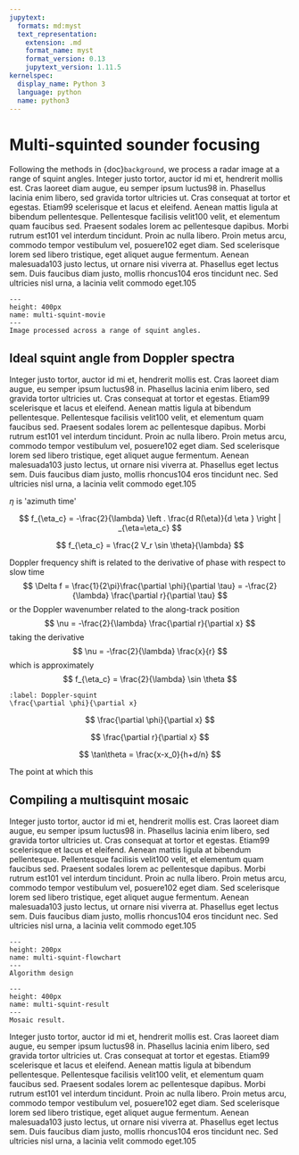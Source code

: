 ```yaml
---
jupytext:
  formats: md:myst
  text_representation:
    extension: .md
    format_name: myst
    format_version: 0.13
    jupytext_version: 1.11.5
kernelspec:
  display_name: Python 3
  language: python
  name: python3
---
```


# Multi-squinted sounder focusing

Following the methods in {doc}`background`, we process a radar image at a range of squint angles.
Integer justo tortor, auctor id mi et, hendrerit mollis est. Cras laoreet diam augue, eu semper ipsum luctus98
in. Phasellus lacinia enim libero, sed gravida tortor ultricies ut. Cras consequat at tortor et egestas. Etiam99
scelerisque et lacus et eleifend. Aenean mattis ligula at bibendum pellentesque. Pellentesque facilisis velit100
velit, et elementum quam faucibus sed. Praesent sodales lorem ac pellentesque dapibus. Morbi rutrum est101
vel interdum tincidunt. Proin ac nulla libero. Proin metus arcu, commodo tempor vestibulum vel, posuere102
eget diam. Sed scelerisque lorem sed libero tristique, eget aliquet augue fermentum. Aenean malesuada103
justo lectus, ut ornare nisi viverra at. Phasellus eget lectus sem. Duis faucibus diam justo, mollis rhoncus104
eros tincidunt nec. Sed ultricies nisl urna, a lacinia velit commodo eget.105

```{figure} ./figures/multisquint-movie.gif
---
height: 400px
name: multi-squint-movie
---
Image processed across a range of squint angles.
```

## Ideal squint angle from Doppler spectra

Integer justo tortor, auctor id mi et, hendrerit mollis est. Cras laoreet diam augue, eu semper ipsum luctus98
in. Phasellus lacinia enim libero, sed gravida tortor ultricies ut. Cras consequat at tortor et egestas. Etiam99
scelerisque et lacus et eleifend. Aenean mattis ligula at bibendum pellentesque. Pellentesque facilisis velit100
velit, et elementum quam faucibus sed. Praesent sodales lorem ac pellentesque dapibus. Morbi rutrum est101
vel interdum tincidunt. Proin ac nulla libero. Proin metus arcu, commodo tempor vestibulum vel, posuere102
eget diam. Sed scelerisque lorem sed libero tristique, eget aliquet augue fermentum. Aenean malesuada103
justo lectus, ut ornare nisi viverra at. Phasellus eget lectus sem. Duis faucibus diam justo, mollis rhoncus104
eros tincidunt nec. Sed ultricies nisl urna, a lacinia velit commodo eget.105

$\eta$ is 'azimuth time' 

$$
f_{\eta_c} = -\frac{2}{\lambda} \left . \frac{d R(\eta)}{d \eta } \right | _{\eta=\eta_c}
$$

$$
f_{\eta_c} = \frac{2 V_r \sin \theta}{\lambda}
$$


Doppler frequency shift is related to the derivative of phase with respect to slow time
$$
\Delta f = \frac{1}{2\pi}\frac{\partial \phi}{\partial \tau} = -\frac{2}{\lambda} \frac{\partial r}{\partial \tau}
$$
or the Doppler wavenumber related to the along-track position
$$
\nu = -\frac{2}{\lambda} \frac{\partial r}{\partial x}
$$
taking the derivative
$$
\nu = -\frac{2}{\lambda} \frac{x}{r}
$$
which is approximately
$$
f_{\eta_c} = \frac{2}{\lambda} \sin \theta
$$


```{math}
:label: Doppler-squint
\frac{\partial \phi}{\partial x}
```

$$
\frac{\partial \phi}{\partial x}
$$

$$
\frac{\partial r}{\partial x}
$$

$$
\tan\theta = \frac{x-x_0}{h+d/n}
$$

The point at which this 

## Compiling a multisquint mosaic

Integer justo tortor, auctor id mi et, hendrerit mollis est. Cras laoreet diam augue, eu semper ipsum luctus98
in. Phasellus lacinia enim libero, sed gravida tortor ultricies ut. Cras consequat at tortor et egestas. Etiam99
scelerisque et lacus et eleifend. Aenean mattis ligula at bibendum pellentesque. Pellentesque facilisis velit100
velit, et elementum quam faucibus sed. Praesent sodales lorem ac pellentesque dapibus. Morbi rutrum est101
vel interdum tincidunt. Proin ac nulla libero. Proin metus arcu, commodo tempor vestibulum vel, posuere102
eget diam. Sed scelerisque lorem sed libero tristique, eget aliquet augue fermentum. Aenean malesuada103
justo lectus, ut ornare nisi viverra at. Phasellus eget lectus sem. Duis faucibus diam justo, mollis rhoncus104
eros tincidunt nec. Sed ultricies nisl urna, a lacinia velit commodo eget.105

```{figure} ./figures/squint-flowchart.png
---
height: 200px
name: multi-squint-flowchart
---
Algorithm design
```

```{figure} ./figures/multisquint-result.png
---
height: 400px
name: multi-squint-result
---
Mosaic result.
```

Integer justo tortor, auctor id mi et, hendrerit mollis est. Cras laoreet diam augue, eu semper ipsum luctus98
in. Phasellus lacinia enim libero, sed gravida tortor ultricies ut. Cras consequat at tortor et egestas. Etiam99
scelerisque et lacus et eleifend. Aenean mattis ligula at bibendum pellentesque. Pellentesque facilisis velit100
velit, et elementum quam faucibus sed. Praesent sodales lorem ac pellentesque dapibus. Morbi rutrum est101
vel interdum tincidunt. Proin ac nulla libero. Proin metus arcu, commodo tempor vestibulum vel, posuere102
eget diam. Sed scelerisque lorem sed libero tristique, eget aliquet augue fermentum. Aenean malesuada103
justo lectus, ut ornare nisi viverra at. Phasellus eget lectus sem. Duis faucibus diam justo, mollis rhoncus104
eros tincidunt nec. Sed ultricies nisl urna, a lacinia velit commodo eget.105